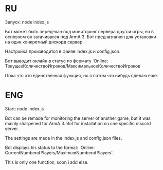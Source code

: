 # RU
Запуск: node index.js

Бот может быть переделан под мониторинг сервера другой игры, но в основном он затачивался под ArmA 3.
Бот предназначен для установки на один конкретный дискорд сервер.

Настройка производится в файле index.js и config.json.

Бот выводит онлайн в статус по формату 'Online: ТекущееКоличествоИгроков/МаксимальноеКоличествоИгроков'

Пока что это единственная функция, но я потом что нибудь сделаю еще.

# ENG
Start: node index.js

Bot can be remade for monitoring the server of another game, but it was mainly sharpened for ArmA 3.
Bot for installation on one specific discord server.

The settings are made in the index.js and config.json files.

Bot displays his status to the format: 'Online: CurrentNumberofPlayers/MaximumNumberofPlayers'.

This is only one function, soon i add else.
